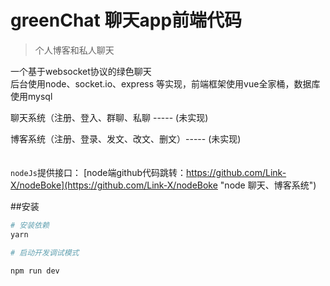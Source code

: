 
# greenChat 聊天app前端代码
> 个人博客和私人聊天

一个基于websocket协议的绿色聊天<br/>
后台使用node、socket.io、express 等实现，前端框架使用vue全家桶，数据库使用mysql

聊天系统（注册、登入、群聊、私聊 ----- (未实现)

博客系统（注册、登录、发文、改文、删文）----- (未实现)
<br/><br/><br/>
`nodeJs`提供接口： [node端github代码跳转：https://github.com/Link-X/nodeBoke](https://github.com/Link-X/nodeBoke "node 聊天、博客系统")
<br/>

##安装
``` bash
# 安装依赖
yarn

# 启动开发调试模式

npm run dev

```
